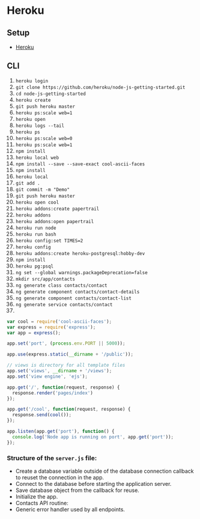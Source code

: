 # Heroku
## Setup
 * [Heroku](Heroku.com)
 
## CLI

1. `heroku login`
2. `git clone https://github.com/heroku/node-js-getting-started.git`
3. `cd node-js-getting-started`
4. `heroku create`
5. `git push heroku master`
6. `heroku ps:scale web=1`
7. `heroku open`
8. `heroku logs --tail`
9. `heroku ps`
10. `heroku ps:scale web=0`
11. `heroku ps:scale web=1`
12. `npm install`
13. `heroku local web`
14. `npm install --save --save-exact cool-ascii-faces`
15. `npm install`
16. `heroku local`
17. `git add .`
18. `git commit -m "Demo"`
19. `git push heroku master`
20. `heroku open cool`
21. `heroku addons:create papertrail`
22. `heroku addons`
23. `heroku addons:open papertrail`
24. `heroku run node`
25. `heroku run bash`
26. `heroku config:set TIMES=2`
27. `heroku config`
28. `heroku addons:create heroku-postgresql:hobby-dev`
29. `npm install`
30. `heroku pg:psql`
31. `ng set --global warnings.packageDeprecation=false`
32. `mkdir src/app/contacts`
33. `ng generate class contacts/contact`
34. `ng generate component contacts/contact-details`
35. `ng generate component contacts/contact-list`
36. `ng generate service contacts/contact`
37. 


```node.js
var cool = require('cool-ascii-faces');
var express = require('express');
var app = express();

app.set('port', (process.env.PORT || 5000));

app.use(express.static(__dirname + '/public'));

// views is directory for all template files
app.set('views', __dirname + '/views');
app.set('view engine', 'ejs');

app.get('/', function(request, response) {
  response.render('pages/index')
});

app.get('/cool', function(request, response) {
  response.send(cool());
});

app.listen(app.get('port'), function() {
  console.log('Node app is running on port', app.get('port'));
});
```

### Structure of the `server.js` file:
 * Create a database variable outside of the database connection callback to reuset the connection in the app.
 * Connect to the database before starting the application server.
 * Save database object from the callback for reuse.
 * Initialize the app.
 * Contacts API routine:
  * Generic error handler used by all endpoints.
